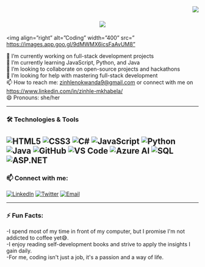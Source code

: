 <img align="right" src="https://visitor-badge.laobi.icu/badge?page_id=salesp07.salesp07" />
<h1 align="center">
    <img src="https://readme-typing-svg.herokuapp.com/?font=Righteous&size=35&center=true&vCenter=true&width=500&height=70&duration=4000&lines=Hi+There!+👋;+I'm+Zinhle+Mkhabela!😎+;+An+Aspiring+Full-Stack+Developer👩🏻‍💻;" />
</h1>

<img align=”right” alt=”Coding” width=”400” src=” https://images.app.goo.gl/9dMWMX6icsFaAvUM8”
  
🔭 I’m currently working on full-stack development projects  
🌱 I’m currently learning JavaScript, Python, and Java        
👯 I’m looking to collaborate on open-source projects and hackathons     
🤔 I’m looking for help with mastering full-stack development                           
📫 How to reach me: zinhlenokwanda9@gmail.com or connect with me on https://www.linkedin.com/in/zinhle-mkhabela/  
😄 Pronouns: she/her  


---

### 🛠️ Technologies & Tools

![HTML5](https://img.shields.io/badge/-HTML5-E34F26?logo=html5&logoColor=white&style=flat)
![CSS3](https://img.shields.io/badge/-CSS3-1572B6?logo=css3&logoColor=white&style=flat)
![C#](https://img.shields.io/badge/-C%23-239120?logo=c-sharp&logoColor=white&style=flat)
![JavaScript](https://img.shields.io/badge/-JavaScript-F7DF1E?logo=javascript&logoColor=black&style=flat)
![Python](https://img.shields.io/badge/-Python-3776AB?logo=python&logoColor=white&style=flat)
![Java](https://img.shields.io/badge/-Java-007396?logo=java&logoColor=white&style=flat)
![GitHub](https://img.shields.io/badge/-GitHub-181717?logo=github&logoColor=white&style=flat)
![VS Code](https://img.shields.io/badge/-VS%20Code-007ACC?logo=visual-studio-code&logoColor=white&style=flat)
![Azure AI](https://img.shields.io/badge/-Azure%20AI-0089D6?logo=microsoft-azure&logoColor=white&style=flat)
![SQL](https://img.shields.io/badge/-SQL-4479A1?logo=sql&logoColor=white&style=flat)
![ASP.NET](https://img.shields.io/badge/-ASP.NET-512BD4?logo=dotnet&logoColor=white&style=flat)
---



### 📫 Connect with me:

[![LinkedIn](https://img.shields.io/badge/-LinkedIn-0077B5?logo=linkedin&logoColor=white&style=flat)](https://www.linkedin.com/in/yourprofile/)
[![Twitter](https://img.shields.io/badge/-Twitter-1DA1F2?logo=twitter&logoColor=white&style=flat)](https://twitter.com/yourprofile/)
[![Email](https://img.shields.io/badge/-Email-D14836?logo=gmail&logoColor=white&style=flat)](mailto:your-email@example.com)

---

### ⚡ Fun Facts:

-I spend most of my time in front of my computer, but I promise I'm not addicted to coffee yet😅.          
-I enjoy reading self-development books and strive to apply the insights I gain daily.            
-For me, coding isn't just a job, it's a passion and a way of life.



